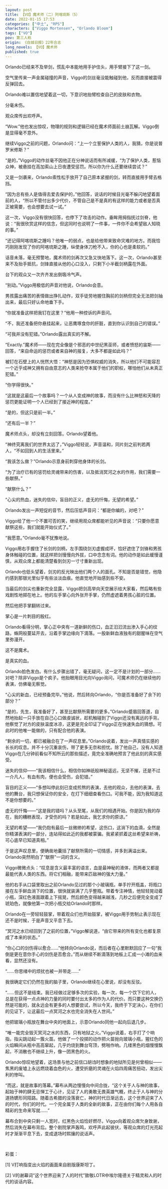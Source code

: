 ```yaml
---
layout: post
title: 【VO】魔术师（二）阿喀琉斯（5）
date: 2022-01-15 17:53
categories: ["中土", "RPS"]
characters: ["Viggo Mortensen", "Orlando Bloom"]
tags: ["VO"]
pov: 第三人称
origin: 《白城日报》22年合志
long_novels: 【VO】魔术师
published: true
---
```


Orlando已经来不及举剑，慌乱中本能地用手护住头，用手臂接下了这一剑。

空气里传来一声金属碰撞的声音，Viggo的剑丝毫没能触碰到他，反而直接被震得反弹回去。

Orlando难以置信地望着这一切，下意识地抬臂检查自己的皮肤和衣物。

分毫未伤。

观众席传出欢呼声。

“Wow.”他也发出惊叹，物理的规则和逻辑已经在魔术师面前土崩瓦解。Viggo倒是显得毫不意外。

继续Viggo之前的问题，Orlando问：“上一个立誓保护人类的人，我猜，你是说普罗米修斯？”

“是的，”Viggo的动作丝毫不因他正在分神说话而有所减缓，“为了保护人类，惹恼众神，被悬挂在高加索山上日夜遭受惩罚。所以你为什么还要继续尝试？”

又是一剑袭来，Orlando索性松手放开了自己原本紧握的剑，转而直接用手臂去格挡。

“因为总有些人是值得去爱去保护的，”他回答，说话的时候目光毫不躲闪地望着面前的人，“所以不管付出多少代价，不管自己是不是真的有这样的能力或者是否真正被需要，也会想要去试一试。”

这一次，Viggo没有很快回答，也停下了攻击的动作。垂眸用拇指抚过剑脊，他说：“我很欣赏这样的信念，但这同时也说明了一件事，一件你不会希望敌人知晓的事。”

“还记得阿喀琉斯之踵吗？他唯一的弱点，也是给他带来致命灾难的地方。而我恰巧刚刚发现了你的阿喀琉斯之踵，纵使身体刀枪不入，你的心也是柔软的。”

话音未落，毫无预警地，魔术师的剑再次又急又快地落下。这一次，Orlando甚至来不及抬手抵抗，剑锋直接从他的心口没入，只剩下小半截剑柄露在外面。

台下的观众又一次齐齐发出倒吸冷气声。

“别动。”Viggo用极低的声音对他说，Orlando会意。

男孩露出痛苦的表情做出挣扎动作，双手徒劳地握住胸前的剑柄但完全无法把剑抽出来，最后只好认命地垂下手。

“你就准备这样把我钉在这里？”他用一种控诉的声音问。

“不，我还准备把你悬挂起来，让恶鹰啄食你的肝脏，直到你认识到自己的错误。”

“可我并没有犯错。”Orlando露出真实的不解。

“Exactly.”魔术师——现在完全像是个邪恶的中世纪黑巫师，或者愤怒的宙斯——回答，“来自命运的惩罚或者来自神的报复，大多不都是如此吗？”

被钉在石壁上的人恍然大悟：“神怒是因为恐惧权威的消失，所以他们不可能容忍一个近乎成神又拥有自由意志的人类来抢夺本属于他们的职权，哪怕他们从未真正犯错。”

“你学得很快。”

“这就是这最后一个故事吗？一个从人变成神的故事，而没有什么比神怒和天降的惩罚更能证明一个人已经到了接近神的程度。”

“是的，但这只是前一半。”

“还有后一半？”

魔术师点头，却没有立刻回答。Orlando望着他。

“神终究离我们的世界太远了，”Viggo轻轻说，声音温和，同片刻之前判若两人，“不如回到人的生活里来。”

“我该怎么做？”Orlando示意身前刺穿他身体的长剑。

“为了治疗已有的惩罚给灵魂带来的伤害，以及抵消冥河之水的作用，我们需要一些献祭。”

“献祭什么？”

“心尖的热血，迷失的信仰，盲目的正义，虚无的忏悔，无望的希望。”

Orlando发出一声短促的音节，然后压低声音问：“都是你编的，对吧？”

Viggo给了他一个不置可否的笑，继续用观众席都能听见的声音说：“只要你愿意献祭这些，我们就能开始仪式了。”

“我愿意。”Orlando毫不犹豫地说。

Viggo用右手握住了长剑的剑柄，左手围绕剑刃虚握成环，恰好遮住了剑锋和男孩身体触碰的位置，就这样把剑慢慢向外拔，口中念念有词。他的动作是如此缓慢谨慎，从观众席上都能清楚看到剑刃一寸寸重新出现。

Orlando也低头望着，剑刃的反光映出他们两个人的面孔。不知是否是错觉，他隐约感到那银光里似乎有些淡淡血痕。他直觉地开始感到些不安。

当最后的剑尖也重新完全显露，Viggo把剑高举向天空展示给大家看，然后略有些戏剧性地掷在地上。他的左手掌心向外张开手掌，仍然虚遮着男孩心脏的位置。

然后他把手掌翻转过来。

掌心是一片刺目的殷红。

Orlando看得分明，掌心正中央有一道新鲜的伤口，血正汩汩流出渗入手心的纹路，蛛网般蔓延开去，沿着手掌边缘向下滴落。一股新鲜血液独有的甜腥味在空气里弥漫开。

这不是魔术。

是真实的血。

Orlando脸色发白。有什么步骤出错了，毫无疑问，这一定不是计划的一部分……对吧？除非Viggo是个疯子。他抬眼用目光向Viggo询问，可魔术师仍在继续他的表演，仿佛毫无察觉。

“心尖的新血，已经预备完毕。”他说，然后转向Orlando，“你是否准备好了余下的部分？”

“是的，先生，我准备好了，甚至比献祭所需要的更多。”Orlando蹙眉回答道，自然地抬起一只手放在自己心口做虔诚状，趁机触碰到了Viggo还没有离远的手背。他察觉了对方的皮肤温度冰凉，这更是完全印证了Viggo正在快速失血的猜想。可此时的他唯一能做的，只有配合他的表演。

“剩余的一切，都已被融合在了一声叹息里。”Orlando说着，发出一声真情实感的长长的叹息。并不十分沉重哀伤，带了更多无奈和担忧。除了他自己，没有人知道Viggo在几分钟前看似不知所云的那些描述，竟完全准确地预言了他此刻的真实感受。

迷失的信仰——“我该相信什么，相信你如神祇般神秘遥远，无坚不摧，还是不过一介凡人，有血有肉，便也会受伤，会犯错。”

盲目的正义——“多想叫停此刻已变成煎熬的表演，去他的观众，去他的表演，去他的舞台，我只想保证你的安全，在灯下细细查看伤口。可我不能，因为我知道这不是你想要的。”

虚无的忏悔——“这是我的错吗？从头至尾，从我们的相遇开始。你是因为我的存在，我的糟糕表现，才受伤的吗？若是如此，我乞求你的原谅。”

无望的希望——“我仍抱有最后一丝微缈的希望，这伤口，这淌下的血滴，全然是你精湛表演的一部分，连站得如此近的我都被蒙骗。我紧紧抓着这丝希望来祈祷，可心底早已知道真相。”

于是这声叹息里，便确凿地囊括了献祭所需的一切情感，并多到满溢出来。Orlando突然明白了“献祭”一词的含义。

Viggo微微点头：“叹息是含义最丰富的语言，血是最神秘的液体，而两者又都是最能代表人类的东西。将它们相融，能带来匹敌神的强大力量。”

他的右手从口袋里取出之前Orlando见过的那个小玻璃瓶，单手拧开瓶盖，将瓶口接在左手鲜血淌下的位置，很快就装满了几乎整瓶。带着专注神情，他轻轻晃动着小瓶，深红色液面跟着上下摇晃，然后颜色变得越来越浅，几秒之后便完全变成了琥珀色，就像他第一次把小瓶交给Orlando时那样。

Orlando在一旁轻轻鼓掌，带着观众们也开始鼓掌，被Viggo用手势制止表示现在还不是时候，于是声音又平息下去。

“冥河之水已经回到了之前的位置，”Viggo解说道，“由它带来的所有变化也都复原成了本来的状态。”

“你心口的剑伤得以愈合……”他转向Orlando说，而后者在心里默默回应了一句“我倒是更在意你手心的剑伤是否愈合。”而从继续不断滴落到地板上汇成一小滩的血来看，显然还没有。

“……你思绪中的烦扰也被一并带走……”

我很确定它们仍然在我的脑子里，Orlando继续在心里说，却没有反驳。

“……但这不是结束。我已经做过足够多次的实验，每一次，每一个饮下它的人，总是在获得一点点神的力量的同时要付出太多的作为人的代价。而只要这种交换仍然是可能的，就永远会有更多的人想要尝试，所以今天，我终于下定决心，在你们的见证下，让这最后一点冥河之水也完全消失在人世间。”

他把玻璃小瓶放在舞台中央的地面上，示意Orlando同他一起向后退几步。

“唯一能完全毁灭冥河之水的东西，只有地狱之火。”Viggo说着，右手打了个响指，指尖跳动起一簇火苗。他做了一个投掷的动作把火苗抛向玻璃小瓶，猩红色的火焰瞬间从瓶中高高窜起，几乎灼烧到舞台穹顶，劈啪作响。几缕黑色的烟慢慢飘起，不消散也不继续上升，像一团黑色的火。

Orlando惊叹地望着，这场景与他之前信口胡诌时想象的地狱所见是何曾相似——焦黑的废墟上永远燃烧着血色的火，遭受折磨的灵魂在火焰四周痛苦扭动，发出尖利的惨叫。

“而这，就是故事的落幕。”幕布从两边慢慢向中间合拢，“这个关于人与神的故事，起始于神的肆无忌惮工于心计，见证了人的勇敢无畏英雄气概，终止于人与神的分道扬镳形同陌路。随着古希腊的没落衰亡，神的时代日渐远去，这个世界迎来了人的时代，你们的时代。一个完全属于人类的全新的故事，正在由你们每个人用各自精彩的生命来写就……”

幕布合到中央只剩一人宽时，红黑色火焰恰好燃尽，Viggo向着观众席欠身致谢，然后消失在幕布背后。整个剧院掌声轰鸣，欢呼声此起彼伏，等观众席的灯光亮起时才渐渐平息下去，变成退场时熙攘的说话声。

<br>

彩蛋：

[1] V打响指变出火焰的画面来自剧版康斯坦丁。

[2] V的谢幕词“这个世界迎来了人的时代”致敬LOTR中埃尔隆德关于精灵和人的时代的谈话内容。
